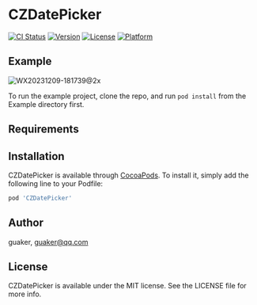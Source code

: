 # CZDatePicker

[![CI Status](https://img.shields.io/travis/guaker/CZDatePicker.svg?style=flat)](https://travis-ci.org/guaker/CZDatePicker)
[![Version](https://img.shields.io/cocoapods/v/CZDatePicker.svg?style=flat)](https://cocoapods.org/pods/CZDatePicker)
[![License](https://img.shields.io/cocoapods/l/CZDatePicker.svg?style=flat)](https://cocoapods.org/pods/CZDatePicker)
[![Platform](https://img.shields.io/cocoapods/p/CZDatePicker.svg?style=flat)](https://cocoapods.org/pods/CZDatePicker)

## Example

![WX20231209-181739@2x](https://github.com/guaker/CZDatePicker/assets/11344680/941339c1-5108-41d2-81cd-864f1d214817)

To run the example project, clone the repo, and run `pod install` from the Example directory first.

## Requirements

## Installation

CZDatePicker is available through [CocoaPods](https://cocoapods.org). To install
it, simply add the following line to your Podfile:

```ruby
pod 'CZDatePicker'
```

## Author

guaker, guaker@qq.com

## License

CZDatePicker is available under the MIT license. See the LICENSE file for more info.
